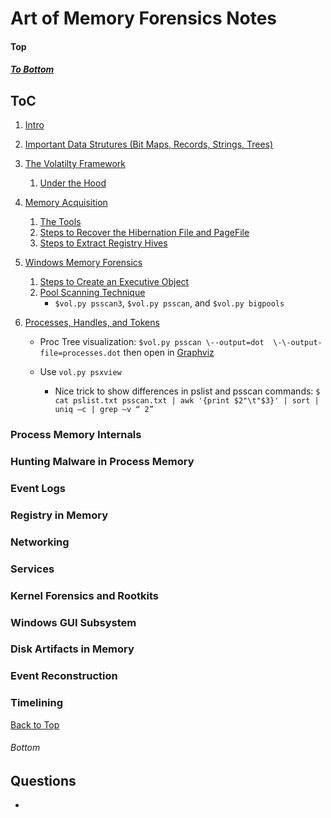 # Art of Memory Forensics Notes

#### Top 

##### [To Bottom](#Bottom)



## ToC

1. [Intro](intro.md)

2. [Important Data Strutures (Bit Maps, Records, Strings, Trees)](datastructures.md)

3. [The Volatilty Framework](volpy.md)

   1. [Under the Hood](volpy.md#Under-the-Hood)

4. [Memory Acquisition](memacq.md#Memory-Acquisition)

   1. [The Tools](memacq.md#The-Tools)
   2. [Steps to Recover the Hibernation File and PageFile](memacq.md#Steps-to-Recover-the-Hibernation-File-and-PageFile)
   3. [Steps to Extract Registry Hives](memacq.md#Steps-to-Extract-Registry-Hives)

5. [Windows Memory Forensics](windowsmem4n6.md)

   1. [Steps to Create an Executive Object](windowsmem4n6.md#Steps-to-Create-an-Object)
   2. [Pool Scanning Technique](windowsmem4n6.md#Pool-Tag-Scanning)
      - `$vol.py psscan3`, `$vol.py psscan`, and `$vol.py bigpools`

6. [Processes, Handles, and Tokens](pht.md)

   - Proc Tree visualization: `$vol.py psscan \--output=dot  \-\-output-file=processes.dot` then open in [Graphviz](https://graphviz.org)

   - Use `vol.py psxview`
     - Nice trick to show differences in pslist and psscan commands: `$ cat pslist.txt psscan.txt | awk '{print $2"\t"$3}' | sort | uniq –c | grep –v “ 2”`





### Process Memory Internals

### Hunting Malware in Process Memory

### Event Logs

### Registry in Memory

### Networking

### Services

### Kernel Forensics and Rootkits

### Windows GUI Subsystem

### Disk Artifacts in Memory

### Event Reconstruction

### Timelining





[Back to Top](#Top)

###### Bottom





## Questions

- 